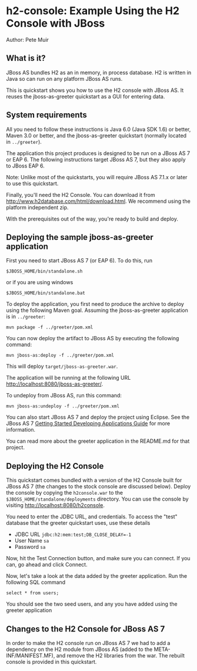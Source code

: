 h2-console: Example Using the H2 Console with JBoss
===================================================
Author: Pete Muir

What is it?
-----------

JBoss AS bundles H2 as an in memory, in process database. H2 is written in Java so
can run on any platform JBoss AS runs.

This is quickstart shows you how to use the H2 console with JBoss AS. It reuses the
jboss-as-greeter quickstart as a GUI for entering data.


System requirements
-------------------

All you need to follow these instructions is Java 6.0 (Java SDK 1.6) or better, Maven
3.0 or better, and the jboss-as-greeter quickstart (normally located in `../greeter`).

The application this project produces is designed to be run on a JBoss AS 7 or EAP 6. 
The following instructions target JBoss AS 7, but they also apply to JBoss EAP 6.

Note: Unlike most of the quickstarts, you will require JBoss AS 7.1.x or later to use this quickstart.

Finally, you'll need the H2 Console. You can download it from <http://www.h2database.com/html/download.html>. We recommend using the platform independent zip.
 
With the prerequisites out of the way, you're ready to build and deploy.

Deploying the sample jboss-as-greeter application
-------------------------------------------------
 
First you need to start JBoss AS 7 (or EAP 6). To do this, run
  
    $JBOSS_HOME/bin/standalone.sh
  
or if you are using windows
 
    $JBOSS_HOME/bin/standalone.bat

To deploy the application, you first need to produce the archive to deploy using
the following Maven goal. Assuming the jboss-as-greeter application is in `../greeter`:

    mvn package -f ../greeter/pom.xml

You can now deploy the artifact to JBoss AS by executing the following command:

    mvn jboss-as:deploy -f ../greeter/pom.xml

This will deploy `target/jboss-as-greeter.war`.
 
The application will be running at the following URL <http://localhost:8080/jboss-as-greeter/>.

To undeploy from JBoss AS, run this command:

    mvn jboss-as:undeploy -f ../greeter/pom.xml

You can also start JBoss AS 7 and deploy the project using Eclipse. See the JBoss AS 7
<a href="https://docs.jboss.org/author/display/AS71/Getting+Started+Developing+Applications+Guide" title="Getting Started Developing Applications Guide">Getting Started Developing Applications Guide</a> 
for more information.
 
You can read more about the greeter application in the README.md for that project.

Deploying the H2 Console
------------------------

This quickstart comes bundled with a version of the H2 Console built for JBoss AS 7 (the changes to
the stock console are discussed below). Deploy the console by copying the `h2console.war` to the `$JBOSS_HOME/standalone/deployments` directory. You can use the console by visiting <http://localhost:8080/h2console>.

You need to enter the JDBC URL, and credentials. To access the "test" database that the greeter quickstart uses, use these details

* JDBC URL `jdbc:h2:mem:test;DB_CLOSE_DELAY=-1`
* User Name `sa`
* Password `sa`

Now, hit the Test Connection button, and make sure you can connect. If you can, go ahead and click Connect.

Now, let's take a look at the data added by the greeter application. Run the following SQL command

    select * from users;

You should see the two seed users, and any you have added using the greeter application

Changes to the H2 Console for JBoss AS 7
----------------------------------------

In order to make the H2 console run on JBoss AS 7 we had to add a dependency on the H2 module from JBoss AS (added to the META-INF/MANIFEST.MF), and remove the H2 libraries from the war. The rebuilt console is provided in this quickstart.
